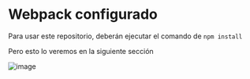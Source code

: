# Webpack configurado

Para usar este repositorio, deberán ejecutar el comando de ```npm install```

Pero esto lo veremos en la siguiente sección

![image](https://user-images.githubusercontent.com/72544391/163342544-ceb62755-122a-422b-a7a9-ba69e71be4e0.png)
